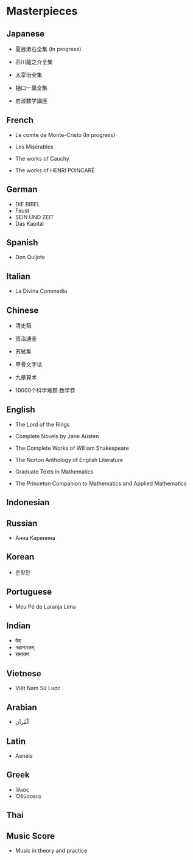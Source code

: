 # Masterpieces

## Japanese

- 夏目漱石全集 (In progress)
- 芥川龍之介全集
- 太宰治全集
- 樋口一葉全集

- 岩波数学講座

## French

- Le comte de Monte-Cristo (In progress)
- Les Misérables

- The works of Cauchy
- The works of HENRI POINCARÉ

## German

- DIE BIBEL
- Faust
- SEIN UND ZEIT
- Das Kapital

## Spanish

- Don Quijote

## Italian

- La Divina Commedia

## Chinese

- 清史稿
- 资治通鉴
- 苏轼集

- 甲骨文字诂

- 九章算术

- 10000个科学难题 数学卷

## English

- The Lord of the Rings
- Complete Novels by Jane Austen
- The Complete Works of William Shakespeare
- The Norton Anthology of English Literature

- Graduate Texts in Mathematics
- The Princeton Companion to Mathematics and Applied Mathematics

## Indonesian

## Russian
- Анна Каренина

## Korean
- 춘향전

## Portuguese
- Meu Pé de Laranja Lima

## Indian
- वेद
- महाभारतम्
- रामायण

## Vietnese
- Việt Nam Sử Lược

## Arabian
- اَلْقُرآن

## Latin
- Aeneis

## Greek
- Ἰλιάς
- Ὀδύσσεια

## Thai

## Music Score
- Music in theory and practice